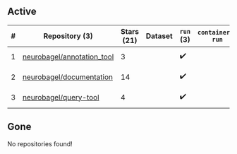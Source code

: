 ## Active
| # | Repository (3) | Stars (21) | Dataset | `run` (3) | `containers-run` | Last Modified |
| --- | --- | --- | --- | --- | --- | --- |
| 1 | [neurobagel/annotation_tool](https://github.com/neurobagel/annotation_tool) | 3 |  | :heavy_check_mark: |  | 2025-08-11 20:25:11+00:00 |
| 2 | [neurobagel/documentation](https://github.com/neurobagel/documentation) | 14 |  | :heavy_check_mark: |  | 2025-08-11 21:02:06+00:00 |
| 3 | [neurobagel/query-tool](https://github.com/neurobagel/query-tool) | 4 |  | :heavy_check_mark: |  | 2025-08-13 19:31:13+00:00 |

## Gone
No repositories found!
